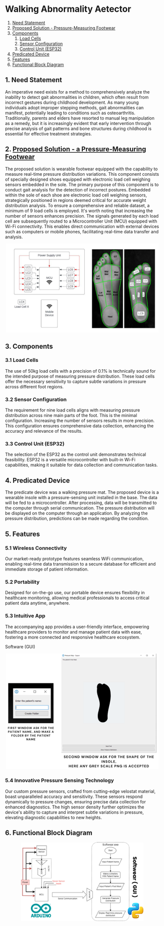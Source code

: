 # Walking Abnormality Aetector
1. [Need Statement](#need-statement)
2. [Proposed Solution - Pressure-Measuring Footwear](#proposed-solution---a-pressure-measuring-footwear)
3. [Components](#components)
   1. [Load Cells](#load-cells)
   2. [Sensor Configuration](#sensor-configuration)
   3. [Control Unit (ESP32)](#control-unit-esp32)
4. [Predicated Device](#predicated-device)
5. [Features](#features)
6. [Functional Block Diagram](#functional-block-diagram)


## 1. Need Statement <a name="need-statement"></a>

An imperative need exists for a method to comprehensively analyze the inability to detect gait abnormalities in children, which often result from incorrect gestures during childhood development. As many young individuals adopt improper stepping methods, gait abnormalities can manifest, potentially leading to conditions such as osteoarthritis. Traditionally, parents and elders have resorted to manual leg manipulation as a remedy, but it is increasingly evident that early intervention through precise analysis of gait patterns and bone structures during childhood is essential for effective treatment strategies.

## 2. [Proposed Solution - a Pressure-Measuring Footwear](#proposed-solution---a-pressure-measuring-footwear) <a name="proposed-solution"></a>

The proposed solution is wearable footwear equipped with the capability to measure real-time pressure distribution variations. This component consists of specially designed shoes equipped with electronic load cell weighing sensors embedded in the sole. The primary purpose of this component is to conduct gait analysis for the detection of incorrect postures. Embedded within the sole of each shoe are electronic load cell weighing sensors, strategically positioned in regions deemed critical for accurate weight distribution analysis. To ensure a comprehensive and reliable dataset, a minimum of 9 load cells is employed. It's worth noting that increasing the number of sensors enhances precision. The signals generated by each load cell are subsequently routed to a Microcontroller Unit (MCU) equipped with Wi-Fi connectivity. This enables direct communication with external devices such as computers or mobile phones, facilitating real-time data transfer and analysis.

<p align="center">
<img src="Media/block_Diagram.png" alt="Block Diagram" width="500"/>
</p>

## 3. Components <a name="components"></a>

### 3.1 Load Cells <a name="load-cells"></a>

The use of 50kg load cells with a precision of 0.1% is technically sound for the intended purpose of measuring pressure distribution. These load cells offer the necessary sensitivity to capture subtle variations in pressure across different foot regions.

### 3.2 Sensor Configuration <a name="sensor-configuration"></a>

The requirement for nine load cells aligns with measuring pressure distribution across nine main parts of the foot. This is the minimal configuration. Increasing the number of sensors results in more precision. This configuration ensures comprehensive data collection, enhancing the accuracy and relevance of the results.

### 3.3 Control Unit (ESP32) <a name="control-unit-esp32"></a>

The selection of the ESP32 as the control unit demonstrates technical feasibility. ESP32 is a versatile microcontroller with built-in Wi-Fi capabilities, making it suitable for data collection and communication tasks.

## 4. Predicated Device <a name="predicated-device"></a>

The predicate device was a walking pressure mat. The proposed device is a wearable insole with a pressure-sensing unit installed in the base. The data will be fed to a microcontroller. After processing, data will be transmitted to the computer through serial communication. The pressure distribution will be displayed on the computer through an application. By analyzing the pressure distribution, predictions can be made regarding the condition.

## 5. Features <a name="features"></a>

### 5.1 Wireless Connectivity

Our market-ready prototype features seamless WiFi communication, enabling real-time data transmission to a secure database for efficient and immediate storage of patient information.

### 5.2 Portability

Designed for on-the-go use, our portable device ensures flexibility in healthcare monitoring, allowing medical professionals to access critical patient data anytime, anywhere.

### 5.3 Intuitive App

The accompanying app provides a user-friendly interface, empowering healthcare providers to monitor and manage patient data with ease, fostering a more connected and responsive healthcare ecosystem.

Software (GUI)

<p align="center">
<img src="Media/Software_GUI.png" alt="Software GUI" width="500"/>
</p>


### 5.4 Innovative Pressure Sensing Technology

Our custom pressure sensors, crafted from cutting-edge velostat material, boast unparalleled accuracy and sensitivity. These sensors respond dynamically to pressure changes, ensuring precise data collection for enhanced diagnostics. The high sensor density further optimizes the device's ability to capture and interpret subtle variations in pressure, elevating diagnostic capabilities to new heights.

## 6. Functional Block Diagram <a name="functional-block-diagram"></a>

<p align="center">
<img src="Media/Functional_Block.png" alt="Functional Block Diagram" width="400"/>
</p>

